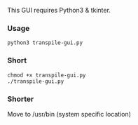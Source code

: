 This GUI requires Python3 & tkinter.

### Usage
```
python3 transpile-gui.py
```

### Short
```
chmod +x transpile-gui.py
./transpile-gui.py
```
### Shorter
Move to /usr/bin (system specific location)


